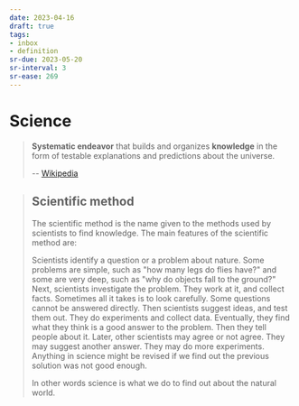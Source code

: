 ```yaml
---
date: 2023-04-16
draft: true
tags:
- inbox
- definition
sr-due: 2023-05-20
sr-interval: 3
sr-ease: 269
---
```


# Science

> **Systematic endeavor** that builds and organizes **knowledge** in the form of
> testable explanations and predictions about the universe.
>
> -- [Wikipedia](https://en.wikipedia.org/wiki/Science)

> ## Scientific method
>
> The scientific method is the name given to the methods used by scientists to
> find knowledge. The main features of the scientific method are:
>
> Scientists identify a question or a problem about nature. Some problems are
> simple, such as "how many legs do flies have?" and some are very deep, such as
> "why do objects fall to the ground?" Next, scientists investigate the problem.
> They work at it, and collect facts. Sometimes all it takes is to look
> carefully. Some questions cannot be answered directly. Then scientists suggest
> ideas, and test them out. They do experiments and collect data. Eventually,
> they find what they think is a good answer to the problem. Then they tell
> people about it. Later, other scientists may agree or not agree. They may
> suggest another answer. They may do more experiments. Anything in science
> might be revised if we find out the previous solution was not good enough.
>
> In other words science is what we do to find out about the natural world.
